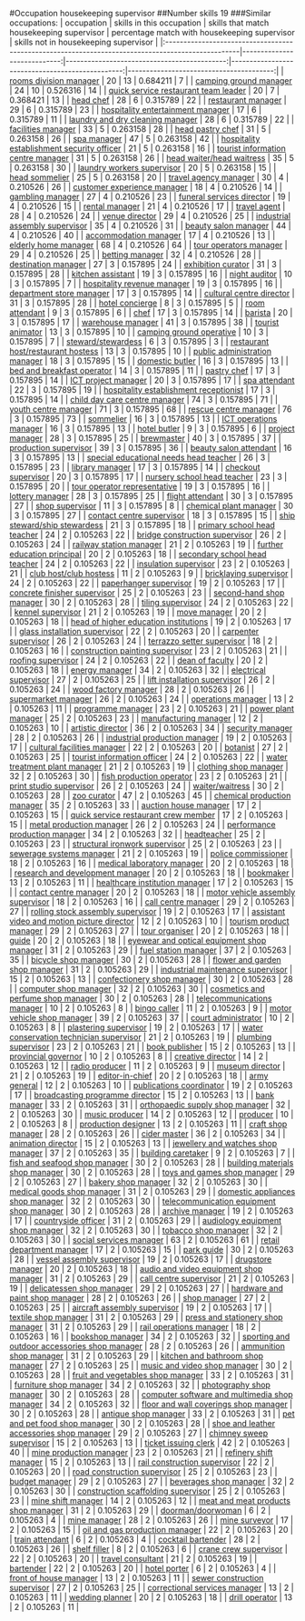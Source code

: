 #Occupation housekeeping supervisor
##Number skills 19
###Similar occupations:
| occupation                                                                                        |   skills in this occupation |   skills that match housekeeping supervisor |   percentage match with housekeeping supervisor |   skills not in housekeeping supervisor |
|:--------------------------------------------------------------------------------------------------|----------------------------:|--------------------------------------------:|------------------------------------------------:|----------------------------------------:|
| [rooms division manager](rooms_division_manager.md)                                               |                          20 |                                          13 |                                        0.684211 |                                       7 |
| [camping ground manager](camping_ground_manager.md)                                               |                          24 |                                          10 |                                        0.526316 |                                      14 |
| [quick service restaurant team leader](quick_service_restaurant_team_leader.md)                   |                          20 |                                           7 |                                        0.368421 |                                      13 |
| [head chef](head_chef.md)                                                                         |                          28 |                                           6 |                                        0.315789 |                                      22 |
| [restaurant manager](restaurant_manager.md)                                                       |                          29 |                                           6 |                                        0.315789 |                                      23 |
| [hospitality entertainment manager](hospitality_entertainment_manager.md)                         |                          17 |                                           6 |                                        0.315789 |                                      11 |
| [laundry and dry cleaning manager](laundry_and_dry_cleaning_manager.md)                           |                          28 |                                           6 |                                        0.315789 |                                      22 |
| [facilities manager](facilities_manager.md)                                                       |                          33 |                                           5 |                                        0.263158 |                                      28 |
| [head pastry chef](head_pastry_chef.md)                                                           |                          31 |                                           5 |                                        0.263158 |                                      26 |
| [spa manager](spa_manager.md)                                                                     |                          47 |                                           5 |                                        0.263158 |                                      42 |
| [hospitality establishment security officer](hospitality_establishment_security_officer.md)       |                          21 |                                           5 |                                        0.263158 |                                      16 |
| [tourist information centre manager](tourist_information_centre_manager.md)                       |                          31 |                                           5 |                                        0.263158 |                                      26 |
| [head waiter/head waitress](head_waiter-head_waitress.md)                                         |                          35 |                                           5 |                                        0.263158 |                                      30 |
| [laundry workers supervisor](laundry_workers_supervisor.md)                                       |                          20 |                                           5 |                                        0.263158 |                                      15 |
| [head sommelier](head_sommelier.md)                                                               |                          25 |                                           5 |                                        0.263158 |                                      20 |
| [travel agency manager](travel_agency_manager.md)                                                 |                          30 |                                           4 |                                        0.210526 |                                      26 |
| [customer experience manager](customer_experience_manager.md)                                     |                          18 |                                           4 |                                        0.210526 |                                      14 |
| [gambling manager](gambling_manager.md)                                                           |                          27 |                                           4 |                                        0.210526 |                                      23 |
| [funeral services director](funeral_services_director.md)                                         |                          19 |                                           4 |                                        0.210526 |                                      15 |
| [rental manager](rental_manager.md)                                                               |                          21 |                                           4 |                                        0.210526 |                                      17 |
| [travel agent](travel_agent.md)                                                                   |                          28 |                                           4 |                                        0.210526 |                                      24 |
| [venue director](venue_director.md)                                                               |                          29 |                                           4 |                                        0.210526 |                                      25 |
| [industrial assembly supervisor](industrial_assembly_supervisor.md)                               |                          35 |                                           4 |                                        0.210526 |                                      31 |
| [beauty salon manager](beauty_salon_manager.md)                                                   |                          44 |                                           4 |                                        0.210526 |                                      40 |
| [accommodation manager](accommodation_manager.md)                                                 |                          17 |                                           4 |                                        0.210526 |                                      13 |
| [elderly home manager](elderly_home_manager.md)                                                   |                          68 |                                           4 |                                        0.210526 |                                      64 |
| [tour operators manager](tour_operators_manager.md)                                               |                          29 |                                           4 |                                        0.210526 |                                      25 |
| [betting manager](betting_manager.md)                                                             |                          32 |                                           4 |                                        0.210526 |                                      28 |
| [destination manager](destination_manager.md)                                                     |                          27 |                                           3 |                                        0.157895 |                                      24 |
| [exhibition curator](exhibition_curator.md)                                                       |                          31 |                                           3 |                                        0.157895 |                                      28 |
| [kitchen assistant](kitchen_assistant.md)                                                         |                          19 |                                           3 |                                        0.157895 |                                      16 |
| [night auditor](night_auditor.md)                                                                 |                          10 |                                           3 |                                        0.157895 |                                       7 |
| [hospitality revenue manager](hospitality_revenue_manager.md)                                     |                          19 |                                           3 |                                        0.157895 |                                      16 |
| [department store manager](department_store_manager.md)                                           |                          17 |                                           3 |                                        0.157895 |                                      14 |
| [cultural centre director](cultural_centre_director.md)                                           |                          31 |                                           3 |                                        0.157895 |                                      28 |
| [hotel concierge](hotel_concierge.md)                                                             |                           8 |                                           3 |                                        0.157895 |                                       5 |
| [room attendant](room_attendant.md)                                                               |                           9 |                                           3 |                                        0.157895 |                                       6 |
| [chef](chef.md)                                                                                   |                          17 |                                           3 |                                        0.157895 |                                      14 |
| [barista](barista.md)                                                                             |                          20 |                                           3 |                                        0.157895 |                                      17 |
| [warehouse manager](warehouse_manager.md)                                                         |                          41 |                                           3 |                                        0.157895 |                                      38 |
| [tourist animator](tourist_animator.md)                                                           |                          13 |                                           3 |                                        0.157895 |                                      10 |
| [camping ground operative](camping_ground_operative.md)                                           |                          10 |                                           3 |                                        0.157895 |                                       7 |
| [steward/stewardess](steward-stewardess.md)                                                       |                           6 |                                           3 |                                        0.157895 |                                       3 |
| [restaurant host/restaurant hostess](restaurant_host-restaurant_hostess.md)                       |                          13 |                                           3 |                                        0.157895 |                                      10 |
| [public administration manager](public_administration_manager.md)                                 |                          18 |                                           3 |                                        0.157895 |                                      15 |
| [domestic butler](domestic_butler.md)                                                             |                          16 |                                           3 |                                        0.157895 |                                      13 |
| [bed and breakfast operator](bed_and_breakfast_operator.md)                                       |                          14 |                                           3 |                                        0.157895 |                                      11 |
| [pastry chef](pastry_chef.md)                                                                     |                          17 |                                           3 |                                        0.157895 |                                      14 |
| [ICT project manager](ICT_project_manager.md)                                                     |                          20 |                                           3 |                                        0.157895 |                                      17 |
| [spa attendant](spa_attendant.md)                                                                 |                          22 |                                           3 |                                        0.157895 |                                      19 |
| [hospitality establishment receptionist](hospitality_establishment_receptionist.md)               |                          17 |                                           3 |                                        0.157895 |                                      14 |
| [child day care centre manager](child_day_care_centre_manager.md)                                 |                          74 |                                           3 |                                        0.157895 |                                      71 |
| [youth centre manager](youth_centre_manager.md)                                                   |                          71 |                                           3 |                                        0.157895 |                                      68 |
| [rescue centre manager](rescue_centre_manager.md)                                                 |                          76 |                                           3 |                                        0.157895 |                                      73 |
| [sommelier](sommelier.md)                                                                         |                          16 |                                           3 |                                        0.157895 |                                      13 |
| [ICT operations manager](ICT_operations_manager.md)                                               |                          16 |                                           3 |                                        0.157895 |                                      13 |
| [hotel butler](hotel_butler.md)                                                                   |                           9 |                                           3 |                                        0.157895 |                                       6 |
| [project manager](project_manager.md)                                                             |                          28 |                                           3 |                                        0.157895 |                                      25 |
| [brewmaster](brewmaster.md)                                                                       |                          40 |                                           3 |                                        0.157895 |                                      37 |
| [production supervisor](production_supervisor.md)                                                 |                          39 |                                           3 |                                        0.157895 |                                      36 |
| [beauty salon attendant](beauty_salon_attendant.md)                                               |                          16 |                                           3 |                                        0.157895 |                                      13 |
| [special educational needs head teacher](special_educational_needs_head_teacher.md)               |                          26 |                                           3 |                                        0.157895 |                                      23 |
| [library manager](library_manager.md)                                                             |                          17 |                                           3 |                                        0.157895 |                                      14 |
| [checkout supervisor](checkout_supervisor.md)                                                     |                          20 |                                           3 |                                        0.157895 |                                      17 |
| [nursery school head teacher](nursery_school_head_teacher.md)                                     |                          23 |                                           3 |                                        0.157895 |                                      20 |
| [tour operator representative](tour_operator_representative.md)                                   |                          19 |                                           3 |                                        0.157895 |                                      16 |
| [lottery manager](lottery_manager.md)                                                             |                          28 |                                           3 |                                        0.157895 |                                      25 |
| [flight attendant](flight_attendant.md)                                                           |                          30 |                                           3 |                                        0.157895 |                                      27 |
| [shop supervisor](shop_supervisor.md)                                                             |                          11 |                                           3 |                                        0.157895 |                                       8 |
| [chemical plant manager](chemical_plant_manager.md)                                               |                          30 |                                           3 |                                        0.157895 |                                      27 |
| [contact centre supervisor](contact_centre_supervisor.md)                                         |                          18 |                                           3 |                                        0.157895 |                                      15 |
| [ship steward/ship stewardess](ship_steward-ship_stewardess.md)                                   |                          21 |                                           3 |                                        0.157895 |                                      18 |
| [primary school head teacher](primary_school_head_teacher.md)                                     |                          24 |                                           2 |                                        0.105263 |                                      22 |
| [bridge construction supervisor](bridge_construction_supervisor.md)                               |                          26 |                                           2 |                                        0.105263 |                                      24 |
| [railway station manager](railway_station_manager.md)                                             |                          21 |                                           2 |                                        0.105263 |                                      19 |
| [further education principal](further_education_principal.md)                                     |                          20 |                                           2 |                                        0.105263 |                                      18 |
| [secondary school head teacher](secondary_school_head_teacher.md)                                 |                          24 |                                           2 |                                        0.105263 |                                      22 |
| [insulation supervisor](insulation_supervisor.md)                                                 |                          23 |                                           2 |                                        0.105263 |                                      21 |
| [club host/club hostess](club_host-club_hostess.md)                                               |                          11 |                                           2 |                                        0.105263 |                                       9 |
| [bricklaying supervisor](bricklaying_supervisor.md)                                               |                          24 |                                           2 |                                        0.105263 |                                      22 |
| [paperhanger supervisor](paperhanger_supervisor.md)                                               |                          19 |                                           2 |                                        0.105263 |                                      17 |
| [concrete finisher supervisor](concrete_finisher_supervisor.md)                                   |                          25 |                                           2 |                                        0.105263 |                                      23 |
| [second-hand shop manager](second-hand_shop_manager.md)                                           |                          30 |                                           2 |                                        0.105263 |                                      28 |
| [tiling supervisor](tiling_supervisor.md)                                                         |                          24 |                                           2 |                                        0.105263 |                                      22 |
| [kennel supervisor](kennel_supervisor.md)                                                         |                          21 |                                           2 |                                        0.105263 |                                      19 |
| [move manager](move_manager.md)                                                                   |                          20 |                                           2 |                                        0.105263 |                                      18 |
| [head of higher education institutions](head_of_higher_education_institutions.md)                 |                          19 |                                           2 |                                        0.105263 |                                      17 |
| [glass installation supervisor](glass_installation_supervisor.md)                                 |                          22 |                                           2 |                                        0.105263 |                                      20 |
| [carpenter supervisor](carpenter_supervisor.md)                                                   |                          26 |                                           2 |                                        0.105263 |                                      24 |
| [terrazzo setter supervisor](terrazzo_setter_supervisor.md)                                       |                          18 |                                           2 |                                        0.105263 |                                      16 |
| [construction painting supervisor](construction_painting_supervisor.md)                           |                          23 |                                           2 |                                        0.105263 |                                      21 |
| [roofing supervisor](roofing_supervisor.md)                                                       |                          24 |                                           2 |                                        0.105263 |                                      22 |
| [dean of faculty](dean_of_faculty.md)                                                             |                          20 |                                           2 |                                        0.105263 |                                      18 |
| [energy manager](energy_manager.md)                                                               |                          34 |                                           2 |                                        0.105263 |                                      32 |
| [electrical supervisor](electrical_supervisor.md)                                                 |                          27 |                                           2 |                                        0.105263 |                                      25 |
| [lift installation supervisor](lift_installation_supervisor.md)                                   |                          26 |                                           2 |                                        0.105263 |                                      24 |
| [wood factory manager](wood_factory_manager.md)                                                   |                          28 |                                           2 |                                        0.105263 |                                      26 |
| [supermarket manager](supermarket_manager.md)                                                     |                          26 |                                           2 |                                        0.105263 |                                      24 |
| [operations manager](operations_manager.md)                                                       |                          13 |                                           2 |                                        0.105263 |                                      11 |
| [programme manager](programme_manager.md)                                                         |                          23 |                                           2 |                                        0.105263 |                                      21 |
| [power plant manager](power_plant_manager.md)                                                     |                          25 |                                           2 |                                        0.105263 |                                      23 |
| [manufacturing manager](manufacturing_manager.md)                                                 |                          12 |                                           2 |                                        0.105263 |                                      10 |
| [artistic director](artistic_director.md)                                                         |                          36 |                                           2 |                                        0.105263 |                                      34 |
| [security manager](security_manager.md)                                                           |                          28 |                                           2 |                                        0.105263 |                                      26 |
| [industrial production manager](industrial_production_manager.md)                                 |                          19 |                                           2 |                                        0.105263 |                                      17 |
| [cultural facilities manager](cultural_facilities_manager.md)                                     |                          22 |                                           2 |                                        0.105263 |                                      20 |
| [botanist](botanist.md)                                                                           |                          27 |                                           2 |                                        0.105263 |                                      25 |
| [tourist information officer](tourist_information_officer.md)                                     |                          24 |                                           2 |                                        0.105263 |                                      22 |
| [water treatment plant manager](water_treatment_plant_manager.md)                                 |                          21 |                                           2 |                                        0.105263 |                                      19 |
| [clothing shop manager](clothing_shop_manager.md)                                                 |                          32 |                                           2 |                                        0.105263 |                                      30 |
| [fish production operator](fish_production_operator.md)                                           |                          23 |                                           2 |                                        0.105263 |                                      21 |
| [print studio supervisor](print_studio_supervisor.md)                                             |                          26 |                                           2 |                                        0.105263 |                                      24 |
| [waiter/waitress](waiter-waitress.md)                                                             |                          30 |                                           2 |                                        0.105263 |                                      28 |
| [zoo curator](zoo_curator.md)                                                                     |                          47 |                                           2 |                                        0.105263 |                                      45 |
| [chemical production manager](chemical_production_manager.md)                                     |                          35 |                                           2 |                                        0.105263 |                                      33 |
| [auction house manager](auction_house_manager.md)                                                 |                          17 |                                           2 |                                        0.105263 |                                      15 |
| [quick service restaurant crew member](quick_service_restaurant_crew_member.md)                   |                          17 |                                           2 |                                        0.105263 |                                      15 |
| [metal production manager](metal_production_manager.md)                                           |                          26 |                                           2 |                                        0.105263 |                                      24 |
| [performance production manager](performance_production_manager.md)                               |                          34 |                                           2 |                                        0.105263 |                                      32 |
| [headteacher](headteacher.md)                                                                     |                          25 |                                           2 |                                        0.105263 |                                      23 |
| [structural ironwork supervisor](structural_ironwork_supervisor.md)                               |                          25 |                                           2 |                                        0.105263 |                                      23 |
| [sewerage systems manager](sewerage_systems_manager.md)                                           |                          21 |                                           2 |                                        0.105263 |                                      19 |
| [police commissioner](police_commissioner.md)                                                     |                          18 |                                           2 |                                        0.105263 |                                      16 |
| [medical laboratory manager](medical_laboratory_manager.md)                                       |                          20 |                                           2 |                                        0.105263 |                                      18 |
| [research and development manager](research_and_development_manager.md)                           |                          20 |                                           2 |                                        0.105263 |                                      18 |
| [bookmaker](bookmaker.md)                                                                         |                          13 |                                           2 |                                        0.105263 |                                      11 |
| [healthcare institution manager](healthcare_institution_manager.md)                               |                          17 |                                           2 |                                        0.105263 |                                      15 |
| [contact centre manager](contact_centre_manager.md)                                               |                          20 |                                           2 |                                        0.105263 |                                      18 |
| [motor vehicle assembly supervisor](motor_vehicle_assembly_supervisor.md)                         |                          18 |                                           2 |                                        0.105263 |                                      16 |
| [call centre manager](call_centre_manager.md)                                                     |                          29 |                                           2 |                                        0.105263 |                                      27 |
| [rolling stock assembly supervisor](rolling_stock_assembly_supervisor.md)                         |                          19 |                                           2 |                                        0.105263 |                                      17 |
| [assistant video and motion picture director](assistant_video_and_motion_picture_director.md)     |                          12 |                                           2 |                                        0.105263 |                                      10 |
| [tourism product manager](tourism_product_manager.md)                                             |                          29 |                                           2 |                                        0.105263 |                                      27 |
| [tour organiser](tour_organiser.md)                                                               |                          20 |                                           2 |                                        0.105263 |                                      18 |
| [guide](guide.md)                                                                                 |                          20 |                                           2 |                                        0.105263 |                                      18 |
| [eyewear and optical equipment shop manager](eyewear_and_optical_equipment_shop_manager.md)       |                          31 |                                           2 |                                        0.105263 |                                      29 |
| [fuel station manager](fuel_station_manager.md)                                                   |                          37 |                                           2 |                                        0.105263 |                                      35 |
| [bicycle shop manager](bicycle_shop_manager.md)                                                   |                          30 |                                           2 |                                        0.105263 |                                      28 |
| [flower and garden shop manager](flower_and_garden_shop_manager.md)                               |                          31 |                                           2 |                                        0.105263 |                                      29 |
| [industrial maintenance supervisor](industrial_maintenance_supervisor.md)                         |                          15 |                                           2 |                                        0.105263 |                                      13 |
| [confectionery shop manager](confectionery_shop_manager.md)                                       |                          30 |                                           2 |                                        0.105263 |                                      28 |
| [computer shop manager](computer_shop_manager.md)                                                 |                          32 |                                           2 |                                        0.105263 |                                      30 |
| [cosmetics and perfume shop manager](cosmetics_and_perfume_shop_manager.md)                       |                          30 |                                           2 |                                        0.105263 |                                      28 |
| [telecommunications manager](telecommunications_manager.md)                                       |                          10 |                                           2 |                                        0.105263 |                                       8 |
| [bingo caller](bingo_caller.md)                                                                   |                          11 |                                           2 |                                        0.105263 |                                       9 |
| [motor vehicle shop manager](motor_vehicle_shop_manager.md)                                       |                          39 |                                           2 |                                        0.105263 |                                      37 |
| [court administrator](court_administrator.md)                                                     |                          10 |                                           2 |                                        0.105263 |                                       8 |
| [plastering supervisor](plastering_supervisor.md)                                                 |                          19 |                                           2 |                                        0.105263 |                                      17 |
| [water conservation technician supervisor](water_conservation_technician_supervisor.md)           |                          21 |                                           2 |                                        0.105263 |                                      19 |
| [plumbing supervisor](plumbing_supervisor.md)                                                     |                          23 |                                           2 |                                        0.105263 |                                      21 |
| [book publisher](book_publisher.md)                                                               |                          15 |                                           2 |                                        0.105263 |                                      13 |
| [provincial governor](provincial_governor.md)                                                     |                          10 |                                           2 |                                        0.105263 |                                       8 |
| [creative director](creative_director.md)                                                         |                          14 |                                           2 |                                        0.105263 |                                      12 |
| [radio producer](radio_producer.md)                                                               |                          11 |                                           2 |                                        0.105263 |                                       9 |
| [museum director](museum_director.md)                                                             |                          21 |                                           2 |                                        0.105263 |                                      19 |
| [editor-in-chief](editor-in-chief.md)                                                             |                          20 |                                           2 |                                        0.105263 |                                      18 |
| [army general](army_general.md)                                                                   |                          12 |                                           2 |                                        0.105263 |                                      10 |
| [publications coordinator](publications_coordinator.md)                                           |                          19 |                                           2 |                                        0.105263 |                                      17 |
| [broadcasting programme director](broadcasting_programme_director.md)                             |                          15 |                                           2 |                                        0.105263 |                                      13 |
| [bank manager](bank_manager.md)                                                                   |                          33 |                                           2 |                                        0.105263 |                                      31 |
| [orthopaedic supply shop manager](orthopaedic_supply_shop_manager.md)                             |                          32 |                                           2 |                                        0.105263 |                                      30 |
| [music producer](music_producer.md)                                                               |                          14 |                                           2 |                                        0.105263 |                                      12 |
| [producer](producer.md)                                                                           |                          10 |                                           2 |                                        0.105263 |                                       8 |
| [production designer](production_designer.md)                                                     |                          13 |                                           2 |                                        0.105263 |                                      11 |
| [craft shop manager](craft_shop_manager.md)                                                       |                          28 |                                           2 |                                        0.105263 |                                      26 |
| [cider master](cider_master.md)                                                                   |                          36 |                                           2 |                                        0.105263 |                                      34 |
| [animation director](animation_director.md)                                                       |                          15 |                                           2 |                                        0.105263 |                                      13 |
| [jewellery and watches shop manager](jewellery_and_watches_shop_manager.md)                       |                          37 |                                           2 |                                        0.105263 |                                      35 |
| [building caretaker](building_caretaker.md)                                                       |                           9 |                                           2 |                                        0.105263 |                                       7 |
| [fish and seafood shop manager](fish_and_seafood_shop_manager.md)                                 |                          30 |                                           2 |                                        0.105263 |                                      28 |
| [building materials shop manager](building_materials_shop_manager.md)                             |                          30 |                                           2 |                                        0.105263 |                                      28 |
| [toys and games shop manager](toys_and_games_shop_manager.md)                                     |                          29 |                                           2 |                                        0.105263 |                                      27 |
| [bakery shop manager](bakery_shop_manager.md)                                                     |                          32 |                                           2 |                                        0.105263 |                                      30 |
| [medical goods shop manager](medical_goods_shop_manager.md)                                       |                          31 |                                           2 |                                        0.105263 |                                      29 |
| [domestic appliances shop manager](domestic_appliances_shop_manager.md)                           |                          32 |                                           2 |                                        0.105263 |                                      30 |
| [telecommunication equipment shop manager](telecommunication_equipment_shop_manager.md)           |                          30 |                                           2 |                                        0.105263 |                                      28 |
| [archive manager](archive_manager.md)                                                             |                          19 |                                           2 |                                        0.105263 |                                      17 |
| [countryside officer](countryside_officer.md)                                                     |                          31 |                                           2 |                                        0.105263 |                                      29 |
| [audiology equipment shop manager](audiology_equipment_shop_manager.md)                           |                          32 |                                           2 |                                        0.105263 |                                      30 |
| [tobacco shop manager](tobacco_shop_manager.md)                                                   |                          32 |                                           2 |                                        0.105263 |                                      30 |
| [social services manager](social_services_manager.md)                                             |                          63 |                                           2 |                                        0.105263 |                                      61 |
| [retail department manager](retail_department_manager.md)                                         |                          17 |                                           2 |                                        0.105263 |                                      15 |
| [park guide](park_guide.md)                                                                       |                          30 |                                           2 |                                        0.105263 |                                      28 |
| [vessel assembly supervisor](vessel_assembly_supervisor.md)                                       |                          19 |                                           2 |                                        0.105263 |                                      17 |
| [drugstore manager](drugstore_manager.md)                                                         |                          20 |                                           2 |                                        0.105263 |                                      18 |
| [audio and video equipment shop manager](audio_and_video_equipment_shop_manager.md)               |                          31 |                                           2 |                                        0.105263 |                                      29 |
| [call centre supervisor](call_centre_supervisor.md)                                               |                          21 |                                           2 |                                        0.105263 |                                      19 |
| [delicatessen shop manager](delicatessen_shop_manager.md)                                         |                          29 |                                           2 |                                        0.105263 |                                      27 |
| [hardware and paint shop manager](hardware_and_paint_shop_manager.md)                             |                          28 |                                           2 |                                        0.105263 |                                      26 |
| [shop manager](shop_manager.md)                                                                   |                          27 |                                           2 |                                        0.105263 |                                      25 |
| [aircraft assembly supervisor](aircraft_assembly_supervisor.md)                                   |                          19 |                                           2 |                                        0.105263 |                                      17 |
| [textile shop manager](textile_shop_manager.md)                                                   |                          31 |                                           2 |                                        0.105263 |                                      29 |
| [press and stationery shop manager](press_and_stationery_shop_manager.md)                         |                          31 |                                           2 |                                        0.105263 |                                      29 |
| [rail operations manager](rail_operations_manager.md)                                             |                          18 |                                           2 |                                        0.105263 |                                      16 |
| [bookshop manager](bookshop_manager.md)                                                           |                          34 |                                           2 |                                        0.105263 |                                      32 |
| [sporting and outdoor accessories shop manager](sporting_and_outdoor_accessories_shop_manager.md) |                          28 |                                           2 |                                        0.105263 |                                      26 |
| [ammunition shop manager](ammunition_shop_manager.md)                                             |                          31 |                                           2 |                                        0.105263 |                                      29 |
| [kitchen and bathroom shop manager](kitchen_and_bathroom_shop_manager.md)                         |                          27 |                                           2 |                                        0.105263 |                                      25 |
| [music and video shop manager](music_and_video_shop_manager.md)                                   |                          30 |                                           2 |                                        0.105263 |                                      28 |
| [fruit and vegetables shop manager](fruit_and_vegetables_shop_manager.md)                         |                          33 |                                           2 |                                        0.105263 |                                      31 |
| [furniture shop manager](furniture_shop_manager.md)                                               |                          34 |                                           2 |                                        0.105263 |                                      32 |
| [photography shop manager](photography_shop_manager.md)                                           |                          30 |                                           2 |                                        0.105263 |                                      28 |
| [computer software and multimedia shop manager](computer_software_and_multimedia_shop_manager.md) |                          34 |                                           2 |                                        0.105263 |                                      32 |
| [floor and wall coverings shop manager](floor_and_wall_coverings_shop_manager.md)                 |                          30 |                                           2 |                                        0.105263 |                                      28 |
| [antique shop manager](antique_shop_manager.md)                                                   |                          33 |                                           2 |                                        0.105263 |                                      31 |
| [pet and pet food shop manager](pet_and_pet_food_shop_manager.md)                                 |                          30 |                                           2 |                                        0.105263 |                                      28 |
| [shoe and leather accessories shop manager](shoe_and_leather_accessories_shop_manager.md)         |                          29 |                                           2 |                                        0.105263 |                                      27 |
| [chimney sweep supervisor](chimney_sweep_supervisor.md)                                           |                          15 |                                           2 |                                        0.105263 |                                      13 |
| [ticket issuing clerk](ticket_issuing_clerk.md)                                                   |                          42 |                                           2 |                                        0.105263 |                                      40 |
| [mine production manager](mine_production_manager.md)                                             |                          23 |                                           2 |                                        0.105263 |                                      21 |
| [refinery shift manager](refinery_shift_manager.md)                                               |                          15 |                                           2 |                                        0.105263 |                                      13 |
| [rail construction supervisor](rail_construction_supervisor.md)                                   |                          22 |                                           2 |                                        0.105263 |                                      20 |
| [road construction supervisor](road_construction_supervisor.md)                                   |                          25 |                                           2 |                                        0.105263 |                                      23 |
| [budget manager](budget_manager.md)                                                               |                          29 |                                           2 |                                        0.105263 |                                      27 |
| [beverages shop manager](beverages_shop_manager.md)                                               |                          32 |                                           2 |                                        0.105263 |                                      30 |
| [construction scaffolding supervisor](construction_scaffolding_supervisor.md)                     |                          25 |                                           2 |                                        0.105263 |                                      23 |
| [mine shift manager](mine_shift_manager.md)                                                       |                          14 |                                           2 |                                        0.105263 |                                      12 |
| [meat and meat products shop manager](meat_and_meat_products_shop_manager.md)                     |                          31 |                                           2 |                                        0.105263 |                                      29 |
| [doorman/doorwoman](doorman-doorwoman.md)                                                         |                           6 |                                           2 |                                        0.105263 |                                       4 |
| [mine manager](mine_manager.md)                                                                   |                          28 |                                           2 |                                        0.105263 |                                      26 |
| [mine surveyor](mine_surveyor.md)                                                                 |                          17 |                                           2 |                                        0.105263 |                                      15 |
| [oil and gas production manager](oil_and_gas_production_manager.md)                               |                          22 |                                           2 |                                        0.105263 |                                      20 |
| [train attendant](train_attendant.md)                                                             |                           6 |                                           2 |                                        0.105263 |                                       4 |
| [cocktail bartender](cocktail_bartender.md)                                                       |                          28 |                                           2 |                                        0.105263 |                                      26 |
| [shelf filler](shelf_filler.md)                                                                   |                           8 |                                           2 |                                        0.105263 |                                       6 |
| [crane crew supervisor](crane_crew_supervisor.md)                                                 |                          22 |                                           2 |                                        0.105263 |                                      20 |
| [travel consultant](travel_consultant.md)                                                         |                          21 |                                           2 |                                        0.105263 |                                      19 |
| [bartender](bartender.md)                                                                         |                          22 |                                           2 |                                        0.105263 |                                      20 |
| [hotel porter](hotel_porter.md)                                                                   |                           6 |                                           2 |                                        0.105263 |                                       4 |
| [front of house manager](front_of_house_manager.md)                                               |                          13 |                                           2 |                                        0.105263 |                                      11 |
| [sewer construction supervisor](sewer_construction_supervisor.md)                                 |                          27 |                                           2 |                                        0.105263 |                                      25 |
| [correctional services manager](correctional_services_manager.md)                                 |                          13 |                                           2 |                                        0.105263 |                                      11 |
| [wedding planner](wedding_planner.md)                                                             |                          20 |                                           2 |                                        0.105263 |                                      18 |
| [drill operator](drill_operator.md)                                                               |                          13 |                                           2 |                                        0.105263 |                                      11 |
